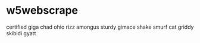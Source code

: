 # w5webscrape
certified giga chad ohio rizz amongus sturdy gimace shake smurf cat griddy skibidi gyatt
